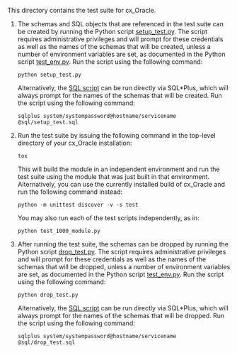 This directory contains the test suite for cx_Oracle.

1.  The schemas and SQL objects that are referenced in the test suite can be
    created by running the Python script [setup_test.py][1]. The script requires
    administrative privileges and will prompt for these credentials as well as
    the names of the schemas that will be created, unless a number of
    environment variables are set, as documented in the Python script
    [test_env.py][2]. Run the script using the following command:

        python setup_test.py

    Alternatively, the [SQL script][3] can be run directly via SQL\*Plus, which
    will always prompt for the names of the schemas that will be created. Run
    the script using the following command:

        sqlplus system/systempassword@hostname/servicename @sql/setup_test.sql

2.  Run the test suite by issuing the following command in the top-level
    directory of your cx_Oracle installation:

        tox

    This will build the module in an independent environment and run the test
    suite using the module that was just built in that environment.
    Alternatively, you can use the currently installed build of cx_Oracle and
    run the following command instead:

        python -m unittest discover -v -s test

    You may also run each of the test scripts independently, as in:

        python test_1000_module.py

3.  After running the test suite, the schemas can be dropped by running the
    Python script [drop_test.py][4]. The script requires administrative
    privileges and will prompt for these credentials as well as the names of
    the schemas that will be dropped, unless a number of environment variables
    are set, as documented in the Python script [test_env.py][2]. Run the
    script using the following command:

        python drop_test.py

    Alternatively, the [SQL script][5] can be run directly via SQL\*Plus, which
    will always prompt for the names of the schemas that will be dropped. Run
    the script using the following command:

        sqlplus system/systempassword@hostname/servicename @sql/drop_test.sql

[1]: https://github.com/oracle/python-cx_Oracle/blob/main/test/setup_test.py
[2]: https://github.com/oracle/python-cx_Oracle/blob/main/test/test_env.py
[3]: https://github.com/oracle/python-cx_Oracle/blob/main/test/sql/setup_test.sql
[4]: https://github.com/oracle/python-cx_Oracle/blob/main/test/drop_test.py
[5]: https://github.com/oracle/python-cx_Oracle/blob/main/test/sql/drop_test.sql
